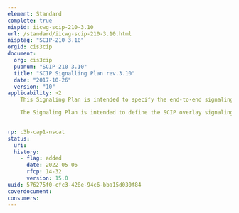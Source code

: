 ```yaml
---
element: Standard
complete: true
nispid: iicwg-scip-210-3.10
url: /standard/iicwg-scip-210-3.10.html
nisptag: "SCIP-210 3.10"
orgid: cis3cip
document:
  org: cis3cip
  pubnum: "SCIP-210 3.10"
  title: "SCIP Signalling Plan rev.3.10"
  date: "2017-10-26"
  version: "10"
applicability: >2
    This Signaling Plan is intended to specify the end-to-end signaling used by the secure voice and data elements. Nothing will be contained in the Signaling Plan about the additional signaling within the communication links that might be used to convey the signaling between the terminal elements.

    The Signaling Plan is intended to define the SCIP overlay signaling for the clear digital voice and secure voice/data applications using a standard data bearer service. The SCIP clear digital voice mode signaling is based on the possibility that a voice-followed-by-data communications servic for the clear to secure mode transition may not exist. Note that the SCIP clear digital voice mode utilizes SCIP specific signaling and is compatible with SCIP devices only.

  
rp: c3b-cap1-nscat
status:
  uri: 
  history: 
    - flag: added
      date: 2022-05-06
      rfcp: 14-32
      version: 15.0
uuid: 576275f0-cfc3-428e-94c6-bba15d030f84
coverdocument:
consumers:
---
```

